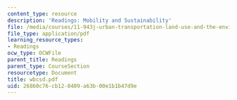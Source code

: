 ```yaml
---
content_type: resource
description: 'Readings: Mobility and Sustainability'
file: /media/courses/11-943j-urban-transportation-land-use-and-the-environment-spring-2002/26860c76cb120409a63b00e1b1b47d9e_wbcsd.pdf
file_type: application/pdf
learning_resource_types:
- Readings
ocw_type: OCWFile
parent_title: Readings
parent_type: CourseSection
resourcetype: Document
title: wbcsd.pdf
uid: 26860c76-cb12-0409-a63b-00e1b1b47d9e
---
```

